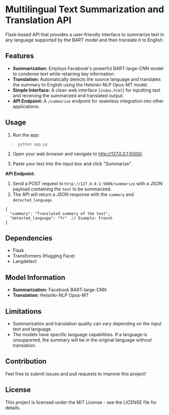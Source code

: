 
# Multilingual Text Summarization and Translation API

  

Flask-based API that provides a user-friendly interface to summarize text in any language supported by the BART model and then translate it to English.

  

## Features

  

*  **Summarization:** Employs Facebook's powerful BART-large-CNN model to condense text while retaining key information.
*  **Translation:** Automatically detects the source language and translates the summary to English using the Helsinki-NLP Opus-MT model.
*  **Simple Interface:** A clean web interface (`index.html`) for inputting text and receiving the summarized and translated output.
*  **API Endpoint:** A `/summarize` endpoint for seamless integration into other applications.

  

## Usage

1. Run the app:

>     python app.py

2. Open your web browser and navigate to http://127.0.0.1:5000/.

3. Paste your text into the input box and click "Summarize".

**API Endpoint:**
1. Send a POST request to `http://127.0.0.1:5000/summarize` with a JSON payload containing the `text` to be summarized.
2.  The API will return a JSON response with the `summary` and `detected_language`.
```
{
  "summary": "Translated summary of the text",
  "detected_language": "fr"  // Example: French
}
```


## Dependencies

-   Flask
-   Transformers (Hugging Face)
-   Langdetect

## Model Information

-   **Summarization:** Facebook BART-large-CNN
-   **Translation:** Helsinki-NLP Opus-MT

## Limitations

-   Summarization and translation quality can vary depending on the input text and language.
-   The models have specific language capabilities. If a language is unsupported, the summary will be in the original language without translation.

## Contribution

Feel free to submit issues and pull requests to improve this project!

## License

This project is licensed under the MIT License - see the LICENSE file for details.
